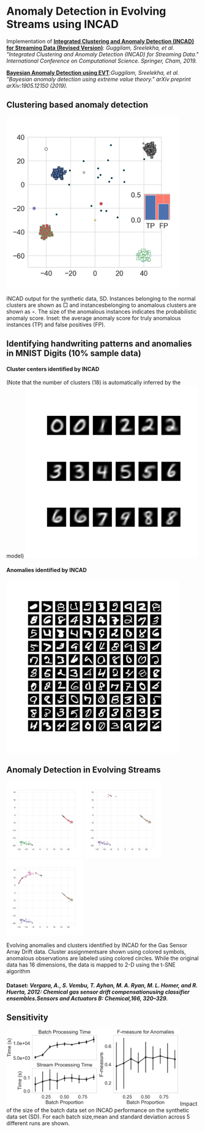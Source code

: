 # Anomaly Detection in Evolving Streams using INCAD


Implementation of [**Integrated Clustering and Anomaly Detection (INCAD) for Streaming Data (Revised Version)**](https://arxiv.org/abs/1911.00184): _Guggilam, Sreelekha, et al. "Integrated Clustering and Anomaly Detection (INCAD) for Streaming Data." International Conference on Computational Science. Springer, Cham, 2019._

[**Bayesian Anomaly Detection using EVT**](https://arxiv.org/abs/1905.12150):_Guggilam, Sreelekha, et al. "Bayesian anomaly detection using extreme value theory." arXiv preprint arXiv:1905.12150 (2019)._

## Clustering based anomaly detection
<img src="https://github.com/sreelekh/INCAD/blob/main/resources/Simulated_batch1.png" width="450">

INCAD output for the synthetic data, SD. Instances belonging to the normal clusters are shown as □ and instancesbelonging to anomalous clusters are shown as ◦. The size of the anomalous instances indicates the probabilistic anomaly score. Inset: the average anomaly score for truly anomalous instances (TP) and false positives (FP).

## Identifying handwriting patterns and anomalies in MNIST Digits (10% sample data)
#### Cluster centers identified by INCAD
(Note that the number of clusters (18) is automatically inferred by the model)
<img src="https://github.com/sreelekh/INCAD/blob/main/resources/mnist_lowrez_avg.png" width="450">

#### Anomalies identified by INCAD
<img src="https://github.com/sreelekh/INCAD/blob/main/resources/mnist_ana_lowrez_imshow20x20.png" width="450">


## Anomaly Detection in Evolving Streams
<img src="https://github.com/sreelekh/INCAD/blob/main/resources/3_gasGas_sensor_batch9_dat_after_batch.png" width="200"> <img src="https://github.com/sreelekh/INCAD/blob/main/resources/3_gasGas_sensor_batch9_dat_iter_125.png" width="200"> <img src="https://github.com/sreelekh/INCAD/blob/main/resources/3_gasGas_sensor_batch9_dat_iter_217.png" width="200">


Evolving anomalies and clusters identified by INCAD for the Gas Sensor Array Drift data. Cluster assignmentsare shown using colored symbols, anomalous observations are labeled using colored circles. While the original data has 16 dimensions, the data is mapped to 2-D using the t-SNE algorithm

#### Dataset: _Vergara, A., S. Vembu, T. Ayhan, M. A. Ryan, M. L. Homer, and R. Huerta, 2012: Chemical gas sensor drift compensationusing classifier ensembles.Sensors and Actuators B: Chemical,166, 320–329._


## Sensitivity

<img src="https://github.com/sreelekh/INCAD/blob/main/resources/BE.png" width="450">
Impact of the size of the batch data set on INCAD performance on the synthetic data set (SD). For each batch size,mean and standard deviation across 5 different runs are shown.



